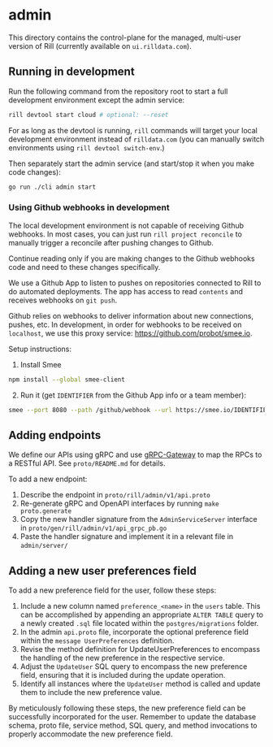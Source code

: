 # admin

This directory contains the control-plane for the managed, multi-user version of Rill (currently available on `ui.rilldata.com`).

## Running in development

Run the following command from the repository root to start a full development environment except the admin service:
```bash
rill devtool start cloud # optional: --reset 
```

For as long as the devtool is running, `rill` commands will target your local development environment instead of `rilldata.com` (you can manually switch environments using `rill devtool switch-env`.)

Then separately start the admin service (and start/stop it when you make code changes):
```bash
go run ./cli admin start
```

### Using Github webhooks in development

The local development environment is not capable of receiving Github webhooks. In most cases, you can just run `rill project reconcile` to manually trigger a reconcile after pushing changes to Github.

Continue reading only if you are making changes to the Github webhooks code and need to these changes specifically.

We use a Github App to listen to pushes on repositories connected to Rill to do automated deployments. The app has access to read `contents` and receives webhooks on `git push`.

Github relies on webhooks to deliver information about new connections, pushes, etc. In development, in order for webhooks to be received on `localhost`, we use this proxy service: https://github.com/probot/smee.io.

Setup instructions:

1. Install Smee
```bash
npm install --global smee-client
```
2. Run it (get `IDENTIFIER` from the Github App info or a team member):
```bash
smee --port 8080 --path /github/webhook --url https://smee.io/IDENTIFIER
```

## Adding endpoints

We define our APIs using gRPC and use [gRPC-Gateway](https://grpc-ecosystem.github.io/grpc-gateway/) to map the RPCs to a RESTful API. See `proto/README.md` for details.

To add a new endpoint:
1. Describe the endpoint in `proto/rill/admin/v1/api.proto`
2. Re-generate gRPC and OpenAPI interfaces by running `make proto.generate`
3. Copy the new handler signature from the `AdminServiceServer` interface in `proto/gen/rill/admin/v1/api_grpc_pb.go`
4. Paste the handler signature and implement it in a relevant file in `admin/server/`

## Adding a new user preferences field

To add a new preference field for the user, follow these steps:

1. Include a new column named `preference_<name>` in the `users` table. This can be accomplished by appending an appropriate `ALTER TABLE` query to a newly created `.sql` file located within the `postgres/migrations` folder. 
2. In the admin `api.proto` file, incorporate the optional preference field within the `message UserPreferences` definition. 
3. Revise the method definition for UpdateUserPreferences to encompass the handling of the new preference in the respective service. 
4. Adjust the `UpdateUser` SQL query to encompass the new preference field, ensuring that it is included during the update operation.
5. Identify all instances where the `UpdateUser` method is called and update them to include the new preference value.

By meticulously following these steps, the new preference field can be successfully incorporated for the user. Remember to update the database schema, proto file, service method, SQL query, and method invocations to properly accommodate the new preference field.
